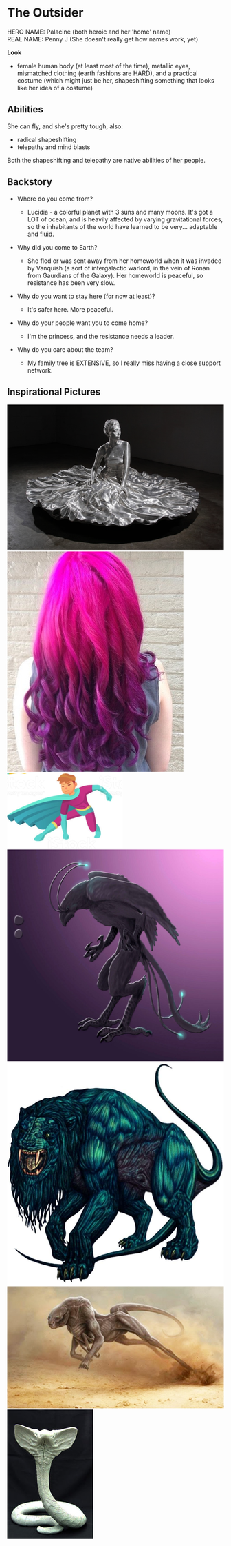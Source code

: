 # The Outsider

HERO NAME: Palacine (both heroic and her 'home' name)  
REAL NAME: Penny J (She doesn't really get how names work, yet)

**Look**

* female human body (at least most of the time), metallic eyes, mismatched clothing (earth fashions are HARD), and a practical costume (which might just be her, shapeshifting something that looks like her idea of a costume)

## Abilities
She can fly, and she's pretty tough, also:  

* radical shapeshifting
* telepathy and mind blasts

Both the shapeshifting and telepathy are native abilities of her people.

## Backstory

* Where do you come from?
    * Lucidia - a colorful planet with 3 suns and many moons. It's got a LOT of ocean, and is heavily affected by varying gravitational forces, so the inhabitants of the world have learned to be very... adaptable and fluid.

* Why did you come to Earth?
    * She fled or was sent away from her homeworld when it was invaded by Vanquish (a sort of intergalactic warlord, in the vein of Ronan from Gaurdians of the Galaxy). Her homeworld is peaceful, so resistance has been very slow.

* Why do you want to stay here (for now at least)?
    * It's safer here. More peaceful.

* Why do your people want you to come home?
    * I'm the princess, and the resistance needs a leader.

* Why do you care about the team?
    * My family tree is EXTENSIVE, so I really miss having a close support network.

## Inspirational Pictures
![](img/palacine_form.png "original form")  
![](img/palacine_hair.png "hair")  
![](img/palacine_costume.png "costume")  
![](img/Palacine_flier.jpg "flying form")  
![](img/Palacine_lion.jpg "lion")  
![](img/Palacine_runner.jpg "runner")  
![](img/Palacine_snake.jpg "snake")  
